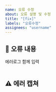 ```yaml
---
name: 오류 수정
about: 오류 설명 및 수정
title: "[fix]"
labels: "오류수정"
assignees: "username"
---
```


## 🤔 오류 내용

에러로그 함께 입력  
<br>

## ⚠ 에러 캡쳐

<br>
